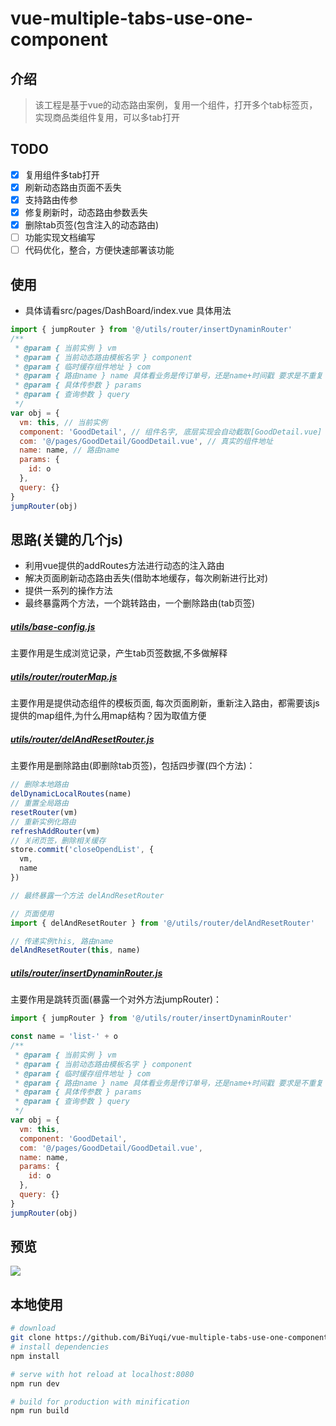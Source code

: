 # vue-multiple-tabs-use-one-component
## 介绍
> 该工程是基于vue的动态路由案例，复用一个组件，打开多个tab标签页，实现商品类组件复用，可以多tab打开

## TODO
- [x] 复用组件多tab打开
- [x] 刷新动态路由页面不丢失
- [x] 支持路由传参
- [x] 修复刷新时，动态路由参数丢失
- [x] 删除tab页签(包含注入的动态路由)
- [ ] 功能实现文档编写
- [ ] 代码优化，整合，方便快速部署该功能
 
## 使用
* 具体请看src/pages/DashBoard/index.vue 具体用法
```js
import { jumpRouter } from '@/utils/router/insertDynaminRouter'
/**
 * @param { 当前实例 } vm
 * @param { 当前动态路由模板名字 } component
 * @param { 临时缓存组件地址 } com
 * @param { 路由name } name 具体看业务是传订单号，还是name+时间戳 要求是不重复
 * @param { 具体传参数 } params
 * @param { 查询参数 } query
 */
var obj = {
  vm: this, // 当前实例
  component: 'GoodDetail', // 组件名字, 底层实现会自动截取[GoodDetail.vue] .vue前的单词作为name
  com: '@/pages/GoodDetail/GoodDetail.vue', // 真实的组件地址
  name: name, // 路由name
  params: {
    id: o
  },
  query: {}
}
jumpRouter(obj)
```

## 思路(关键的几个js)

* 利用vue提供的addRoutes方法进行动态的注入路由
* 解决页面刷新动态路由丢失(借助本地缓存，每次刷新进行比对)
* 提供一系列的操作方法
* 最终暴露两个方法，一个跳转路由，一个删除路由(tab页签)

##### **[utils/base-config.js](https://github.com/BiYuqi/vue-multiple-tabs-use-one-component/blob/master/src/utils/base-config.js)** 

主要作用是生成浏览记录，产生tab页签数据,不多做解释

##### **[utils/router/routerMap.js](https://github.com/BiYuqi/vue-multiple-tabs-use-one-component/blob/master/src/utils/router/routerMap.js)** 

主要作用是提供动态组件的模板页面, 每次页面刷新，重新注入路由，都需要该js提供的map组件,为什么用map结构？因为取值方便

##### **[utils/router/delAndResetRouter.js](https://github.com/BiYuqi/vue-multiple-tabs-use-one-component/blob/master/src/utils/router/delAndResetRouter.js)** 

主要作用是删除路由(即删除tab页签)，包括四步骤(四个方法)：
```js
// 删除本地路由
delDynamicLocalRoutes(name)
// 重置全局路由
resetRouter(vm)
// 重新实例化路由
refreshAddRouter(vm)
// 关闭页签，删除相关缓存
store.commit('closeOpendList', {
  vm,
  name
})

// 最终暴露一个方法 delAndResetRouter

// 页面使用
import { delAndResetRouter } from '@/utils/router/delAndResetRouter'

// 传递实例this, 路由name
delAndResetRouter(this, name)
```
##### **[utils/router/insertDynaminRouter.js](https://github.com/BiYuqi/vue-multiple-tabs-use-one-component/blob/master/src/utils/router/insertDynaminRouter.js)** 

主要作用是跳转页面(暴露一个对外方法jumpRouter)：
```js
import { jumpRouter } from '@/utils/router/insertDynaminRouter'

const name = 'list-' + o
/**
 * @param { 当前实例 } vm
 * @param { 当前动态路由模板名字 } component
 * @param { 临时缓存组件地址 } com
 * @param { 路由name } name 具体看业务是传订单号，还是name+时间戳 要求是不重复
 * @param { 具体传参数 } params
 * @param { 查询参数 } query
 */
var obj = {
  vm: this,
  component: 'GoodDetail',
  com: '@/pages/GoodDetail/GoodDetail.vue',
  name: name,
  params: {
    id: o
  },
  query: {}
}
jumpRouter(obj)
```

## 预览
![](http://oiukswkar.bkt.clouddn.com/dynamic-router.gif)

## 本地使用

``` bash
# download
git clone https://github.com/BiYuqi/vue-multiple-tabs-use-one-component.git
# install dependencies
npm install

# serve with hot reload at localhost:8080
npm run dev

# build for production with minification
npm run build
```
